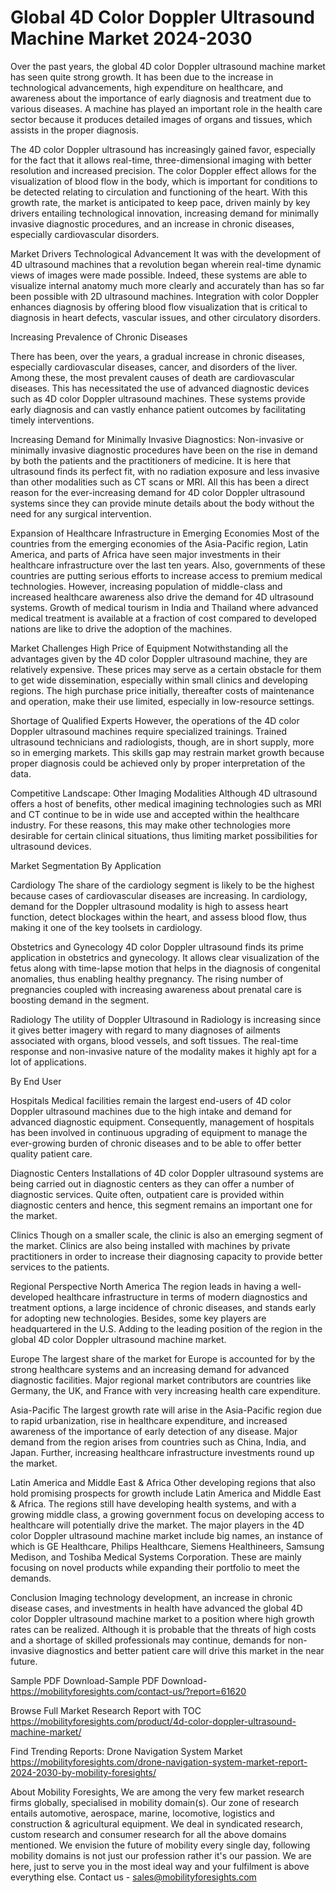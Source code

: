 # Global 4D Color Doppler Ultrasound Machine Market 2024-2030
Over the past years, the global 4D color Doppler ultrasound machine market has seen quite strong growth. It has been due to the increase in technological advancements, high expenditure on healthcare, and awareness about the importance of early diagnosis and treatment due to various diseases. A machine has played an important role in the health care sector because it produces detailed images of organs and tissues, which assists in the proper diagnosis.

The 4D color Doppler ultrasound has increasingly gained favor, especially for the fact that it allows real-time, three-dimensional imaging with better resolution and increased precision. The color Doppler effect allows for the visualization of blood flow in the body, which is important for conditions to be detected relating to circulation and functioning of the heart. With this growth rate, the market is anticipated to keep pace, driven mainly by key drivers entailing technological innovation, increasing demand for minimally invasive diagnostic procedures, and an increase in chronic diseases, especially cardiovascular disorders.

Market Drivers
Technological Advancement
It was with the development of 4D ultrasound machines that a revolution began wherein real-time dynamic views of images were made possible. Indeed, these systems are able to visualize internal anatomy much more clearly and accurately than has so far been possible with 2D ultrasound machines. Integration with color Doppler enhances diagnosis by offering blood flow visualization that is critical to diagnosis in heart defects, vascular issues, and other circulatory disorders.

Increasing Prevalence of Chronic Diseases

There has been, over the years, a gradual increase in chronic diseases, especially cardiovascular diseases, cancer, and disorders of the liver. Among these, the most prevalent causes of death are cardiovascular diseases. This has necessitated the use of advanced diagnostic devices such as 4D color Doppler ultrasound machines. These systems provide early diagnosis and can vastly enhance patient outcomes by facilitating timely interventions.

Increasing Demand for Minimally Invasive Diagnostics: Non-invasive or minimally invasive diagnostic procedures have been on the rise in demand by both the patients and the practitioners of medicine. It is here that ultrasound finds its perfect fit, with no radiation exposure and less invasive than other modalities such as CT scans or MRI. All this has been a direct reason for the ever-increasing demand for 4D color Doppler ultrasound systems since they can provide minute details about the body without the need for any surgical intervention.

Expansion of Healthcare Infrastructure in Emerging Economies
Most of the countries from the emerging economies of the Asia-Pacific region, Latin America, and parts of Africa have seen major investments in their healthcare infrastructure over the last ten years. Also, governments of these countries are putting serious efforts to increase access to premium medical technologies. However, increasing population of middle-class and increased healthcare awareness also drive the demand for 4D ultrasound systems. Growth of medical tourism in India and Thailand where advanced medical treatment is available at a fraction of cost compared to developed nations are like to drive the adoption of the machines.

Market Challenges
High Price of Equipment
Notwithstanding all the advantages given by the 4D color Doppler ultrasound machine, they are relatively expensive. These prices may serve as a certain obstacle for them to get wide dissemination, especially within small clinics and developing regions. The high purchase price initially, thereafter costs of maintenance and operation, make their use limited, especially in low-resource settings.

Shortage of Qualified Experts
However, the operations of the 4D color Doppler ultrasound machines require specialized trainings. Trained ultrasound technicians and radiologists, though, are in short supply, more so in emerging markets. This skills gap may restrain market growth because proper diagnosis could be achieved only by proper interpretation of the data.

Competitive Landscape: Other Imaging Modalities
Although 4D ultrasound offers a host of benefits, other medical imagining technologies such as MRI and CT continue to be in wide use and accepted within the healthcare industry. For these reasons, this may make other technologies more desirable for certain clinical situations, thus limiting market possibilities for ultrasound devices.

Market Segmentation
By Application

Cardiology
The share of the cardiology segment is likely to be the highest because cases of cardiovascular diseases are increasing. In cardiology, demand for the Doppler ultrasound modality is high to assess heart function, detect blockages within the heart, and assess blood flow, thus making it one of the key toolsets in cardiology.

Obstetrics and Gynecology
4D color Doppler ultrasound finds its prime application in obstetrics and gynecology. It allows clear visualization of the fetus along with time-lapse motion that helps in the diagnosis of congenital anomalies, thus enabling healthy pregnancy. The rising number of pregnancies coupled with increasing awareness about prenatal care is boosting demand in the segment.

Radiology
The utility of Doppler Ultrasound in Radiology is increasing since it gives better imagery with regard to many diagnoses of ailments associated with organs, blood vessels, and soft tissues. The real-time response and non-invasive nature of the modality makes it highly apt for a lot of applications.

By End User

Hospitals
Medical facilities remain the largest end-users of 4D color Doppler ultrasound machines due to the high intake and demand for advanced diagnostic equipment. Consequently, management of hospitals has been involved in continuous upgrading of equipment to manage the ever-growing burden of chronic diseases and to be able to offer better quality patient care.

Diagnostic Centers
Installations of 4D color Doppler ultrasound systems are being carried out in diagnostic centers as they can offer a number of diagnostic services. Quite often, outpatient care is provided within diagnostic centers and hence, this segment remains an important one for the market.

Clinics
Though on a smaller scale, the clinic is also an emerging segment of the market. Clinics are also being installed with machines by private practitioners in order to increase their diagnosing capacity to provide better services to the patients.

Regional Perspective
North America
The region leads in having a well-developed healthcare infrastructure in terms of modern diagnostics and treatment options, a large incidence of chronic diseases, and stands early for adopting new technologies. Besides, some key players are headquartered in the U.S. Adding to the leading position of the region in the global 4D color Doppler ultrasound machine market.

Europe
The largest share of the market for Europe is accounted for by the strong healthcare systems and an increasing demand for advanced diagnostic facilities. Major regional market contributors are countries like Germany, the UK, and France with very increasing health care expenditure.

Asia-Pacific
The largest growth rate will arise in the Asia-Pacific region due to rapid urbanization, rise in healthcare expenditure, and increased awareness of the importance of early detection of any disease. Major demand from the region arises from countries such as China, India, and Japan. Further, increasing healthcare infrastructure investments round up the market.

Latin America and Middle East & Africa
Other developing regions that also hold promising prospects for growth include Latin America and Middle East & Africa. The regions still have developing health systems, and with a growing middle class, a growing government focus on developing access to healthcare will potentially drive the market.
The major players in the 4D color Doppler ultrasound machine market include big names, an instance of which is GE Healthcare, Philips Healthcare, Siemens Healthineers, Samsung Medison, and Toshiba Medical Systems Corporation. These are mainly focusing on novel products while expanding their portfolio to meet the demands.

Conclusion
Imaging technology development, an increase in chronic disease cases, and investments in health have advanced the global 4D color Doppler ultrasound machine market to a position where high growth rates can be realized. Although it is probable that the threats of high costs and a shortage of skilled professionals may continue, demands for non-invasive diagnostics and better patient care will drive this market in the near future.

Sample PDF Download-Sample PDF Download- https://mobilityforesights.com/contact-us/?report=61620



Browse Full Market Research Report with TOC
https://mobilityforesights.com/product/4d-color-doppler-ultrasound-machine-market/







Find Trending Reports:
Drone Navigation System Market https://mobilityforesights.com/drone-navigation-system-market-report-2024-2030-by-mobility-foresights/




About Mobility Foresights,
We are among the very few market research firms globally, specialised in mobility domain(s). Our zone of research entails automotive, aerospace, marine, locomotive, logistics and construction & agricultural equipment. We deal in syndicated research, custom research and consumer research for all the above domains mentioned.
We envision the future of mobility every single day, following mobility domains is not just our profession rather it's our passion. We are here, just to serve you in the most ideal way and your fulfilment is above everything else. Contact us -  sales@mobilityforesights.com 





